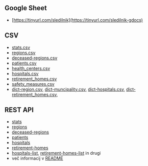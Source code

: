 ## Google Sheet

- [https://tinyurl.com/sledilnik](https://tinyurl.com/sledilnik-gdocs)

## CSV

- [stats.csv](https://github.com/sledilnik/data/blob/master/csv/stats.csv)
- [regions.csv](https://github.com/sledilnik/data/blob/master/csv/regions.csv)
- [deceased-regions.csv](https://github.com/sledilnik/data/blob/master/csv/deceased-regions.csv)
- [patients.csv](https://github.com/sledilnik/data/blob/master/csv/patients.csv)
- [health_centers.csv](https://github.com/sledilnik/data/blob/master/csv/health_centers.csv)
- [hospitals.csv](https://github.com/sledilnik/data/blob/master/csv/hospitals.csv)
- [retirement_homes.csv](https://github.com/sledilnik/data/blob/master/csv/retirement_homes.csv)
- [safety_measures.csv](https://github.com/sledilnik/data/blob/master/csv/safety_measures.csv)
- [dict-region.csv](https://github.com/sledilnik/data/blob/master/csv/dict-region.csv), [dict-muncipality.csv](https://github.com/sledilnik/data/blob/master/csv/dict-municipality.csv), [dict-hospitals.csv](https://github.com/sledilnik/data/blob/master/csv/dict-hospitals.csv), [dict-retirement_homes.csv](https://github.com/sledilnik/data/blob/master/csv/dict-retirement_homes.csv), 

## REST API
- [stats](https://covid19.rthand.com/api/stats)
- [regions](https://covid19.rthand.com/api/regions)
- [deceased-regions](https://covid19.rthand.com/api/deceased-regions)
- [patients](https://covid19.rthand.com/api/patients)
- [hospitals](https://covid19.rthand.com/api/hospitals)
- [retirement-homes](https://covid19.rthand.com/api/retirement-homes)
- [hospitals-list](https://covid19.rthand.com/api/hospitals-list), [retirement-homes-list](https://covid19.rthand.com/api/retirement-homes-list) in drugi
- več informacij v [README](https://github.com/sledilnik/data-api/blob/master/README.md)



